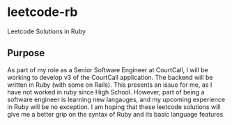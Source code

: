 # leetcode-rb
Leetcode Solutions in Ruby

## Purpose

As part of my role as a Senior Software Engineer at CourtCall, I will be working to develop v3 of the CourtCall application. The backend will be written in Ruby (with some on Rails). This presents an issue for me, as I have not worked in ruby since High School. However, part of being a software engineer is learning new langauges, and my upcoming experience in Ruby will be no exception. I am hoping that these leetcode solutions will give me a better grip on the syntax of Ruby and its basic language features.